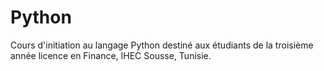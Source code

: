 # Python
Cours d'initiation au langage Python destiné aux étudiants de la troisième année licence en Finance, IHEC Sousse, Tunisie.
